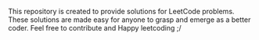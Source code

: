 This repository is created to provide solutions for LeetCode problems. These solutions are made easy for anyone to grasp and emerge as a better coder. 
Feel free to contribute and Happy leetcoding ;/
